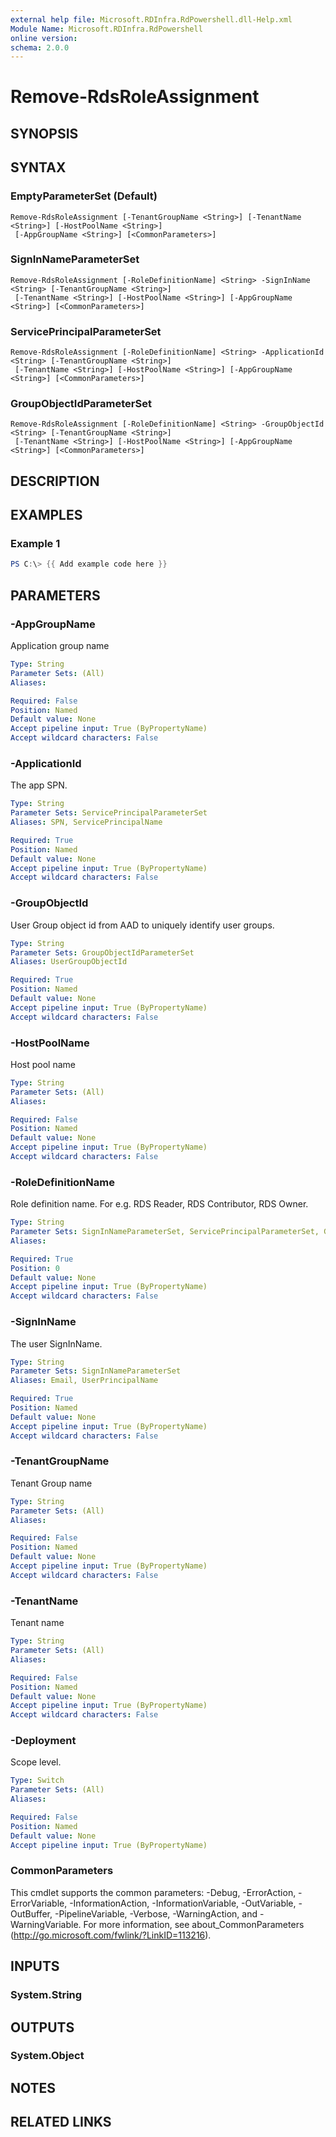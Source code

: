 ```yaml
---
external help file: Microsoft.RDInfra.RdPowershell.dll-Help.xml
Module Name: Microsoft.RDInfra.RdPowershell
online version:
schema: 2.0.0
---
```


# Remove-RdsRoleAssignment

## SYNOPSIS


## SYNTAX

### EmptyParameterSet (Default)
```
Remove-RdsRoleAssignment [-TenantGroupName <String>] [-TenantName <String>] [-HostPoolName <String>]
 [-AppGroupName <String>] [<CommonParameters>]
```

### SignInNameParameterSet
```
Remove-RdsRoleAssignment [-RoleDefinitionName] <String> -SignInName <String> [-TenantGroupName <String>]
 [-TenantName <String>] [-HostPoolName <String>] [-AppGroupName <String>] [<CommonParameters>]
```

### ServicePrincipalParameterSet
```
Remove-RdsRoleAssignment [-RoleDefinitionName] <String> -ApplicationId <String> [-TenantGroupName <String>]
 [-TenantName <String>] [-HostPoolName <String>] [-AppGroupName <String>] [<CommonParameters>]
```

### GroupObjectIdParameterSet
```
Remove-RdsRoleAssignment [-RoleDefinitionName] <String> -GroupObjectId <String> [-TenantGroupName <String>]
 [-TenantName <String>] [-HostPoolName <String>] [-AppGroupName <String>] [<CommonParameters>]
```

## DESCRIPTION

## EXAMPLES

### Example 1
```powershell
PS C:\> {{ Add example code here }}
```

## PARAMETERS

### -AppGroupName
Application group name

```yaml
Type: String
Parameter Sets: (All)
Aliases:

Required: False
Position: Named
Default value: None
Accept pipeline input: True (ByPropertyName)
Accept wildcard characters: False
```

### -ApplicationId
The app SPN.

```yaml
Type: String
Parameter Sets: ServicePrincipalParameterSet
Aliases: SPN, ServicePrincipalName

Required: True
Position: Named
Default value: None
Accept pipeline input: True (ByPropertyName)
Accept wildcard characters: False
```

### -GroupObjectId
User Group object id from AAD to uniquely identify user groups.

```yaml
Type: String
Parameter Sets: GroupObjectIdParameterSet
Aliases: UserGroupObjectId

Required: True
Position: Named
Default value: None
Accept pipeline input: True (ByPropertyName)
Accept wildcard characters: False
```

### -HostPoolName
Host pool name

```yaml
Type: String
Parameter Sets: (All)
Aliases:

Required: False
Position: Named
Default value: None
Accept pipeline input: True (ByPropertyName)
Accept wildcard characters: False
```

### -RoleDefinitionName
Role definition name.
For e.g.
RDS Reader, RDS Contributor, RDS Owner.

```yaml
Type: String
Parameter Sets: SignInNameParameterSet, ServicePrincipalParameterSet, GroupObjectIdParameterSet
Aliases:

Required: True
Position: 0
Default value: None
Accept pipeline input: True (ByPropertyName)
Accept wildcard characters: False
```

### -SignInName
The user SignInName.

```yaml
Type: String
Parameter Sets: SignInNameParameterSet
Aliases: Email, UserPrincipalName

Required: True
Position: Named
Default value: None
Accept pipeline input: True (ByPropertyName)
Accept wildcard characters: False
```

### -TenantGroupName
Tenant Group name

```yaml
Type: String
Parameter Sets: (All)
Aliases:

Required: False
Position: Named
Default value: None
Accept pipeline input: True (ByPropertyName)
Accept wildcard characters: False
```

### -TenantName
Tenant name

```yaml
Type: String
Parameter Sets: (All)
Aliases:

Required: False
Position: Named
Default value: None
Accept pipeline input: True (ByPropertyName)
Accept wildcard characters: False
```

### -Deployment
Scope level.

```yaml
Type: Switch
Parameter Sets: (All)
Aliases:

Required: False
Position: Named
Default value: None
Accept pipeline input: True (ByPropertyName)
```

### CommonParameters
This cmdlet supports the common parameters: -Debug, -ErrorAction, -ErrorVariable, -InformationAction, -InformationVariable, -OutVariable, -OutBuffer, -PipelineVariable, -Verbose, -WarningAction, and -WarningVariable. For more information, see about_CommonParameters (http://go.microsoft.com/fwlink/?LinkID=113216).

## INPUTS

### System.String

## OUTPUTS

### System.Object
## NOTES

## RELATED LINKS
